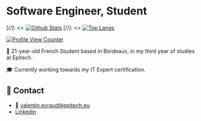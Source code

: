# Software Engineer, Student
[//]: <> [![Github Stats](https://github-readme-stats.vercel.app/api?username=pyrroz&count_private=true&show_icons=true&theme=dark)](https://github.com/pyrroz)
[//]: <> [![Top Langs](https://github-readme-stats.vercel.app/api/top-langs/?username=pyrroz&layout=compact&count_private=true&theme=dark)](https://github.com/pyrroz)

[![Profile View Counter](https://komarev.com/ghpvc/?username=pyrroz)](https://github.com/pyrroz)

📖 21-year-old French Student based in Bordeaux, in my third year of studies at Epitech.


🎓 Currently working towards my IT Expert certification.

## 📩 Contact
- 📩 valentin.eyraud@epitech.eu
- [Linkedin](https://www.linkedin.com/in/valentin-eyraud/)
